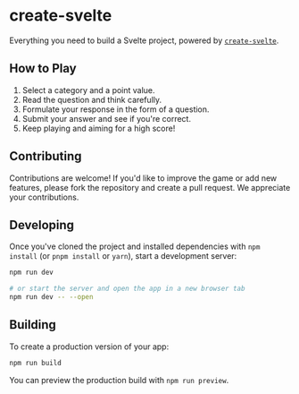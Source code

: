 # create-svelte

Everything you need to build a Svelte project, powered by [`create-svelte`](https://github.com/sveltejs/kit/tree/master/packages/create-svelte).

## How to Play

1. Select a category and a point value.
2. Read the question and think carefully.
3. Formulate your response in the form of a question.
4. Submit your answer and see if you're correct.
5. Keep playing and aiming for a high score!

## Contributing

Contributions are welcome! If you'd like to improve the game or add new features, please fork the repository and create a pull request. We appreciate your contributions.

## Developing

Once you've cloned the project and installed dependencies with `npm install` (or `pnpm install` or `yarn`), start a development server:

```bash
npm run dev

# or start the server and open the app in a new browser tab
npm run dev -- --open
```

## Building

To create a production version of your app:

```bash
npm run build
```

You can preview the production build with `npm run preview`.
